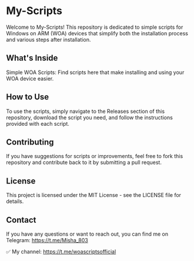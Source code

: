 # My-Scripts

Welcome to My-Scripts! This repository is dedicated to simple scripts for Windows on ARM (WOA) devices that simplify both the installation process and various steps after installation.

## What's Inside

Simple WOA Scripts: Find scripts here that make installing and using your WOA device easier.

## How to Use

To use the scripts, simply navigate to the Releases section of this repository, download the script you need, and follow the instructions provided with each script.

## Contributing

If you have suggestions for scripts or improvements, feel free to fork this repository and contribute back to it by submitting a pull request.

## License

This project is licensed under the MIT License - see the LICENSE file for details.

## Contact

If you have any questions or want to reach out, you can find me on Telegram: https://t.me/Misha_803

✅ My channel: https://t.me/woascriptsofficial
